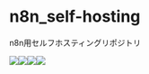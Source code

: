 # n8n_self-hosting
n8n用セルフホスティングリポジトリ

<img src="https://img.shields.io/badge/-Golang-76E1FE.svg?logo=go&style=popout-square"><img src="https://img.shields.io/badge/-Docker-1488C6.svg?logo=docker&style=popout-square"><img src="https://img.shields.io/badge/-n8n-ffffff.svg?logo=n8n&style=popout-square"><img src="https://img.shields.io/badge/-Postgresql-336791.svg?logo=postgresql&style=popout-square">
